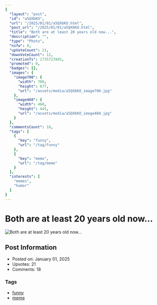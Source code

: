 ```yaml
---
{
  "layout": "post",
  "id": "a5QXbKO",
  "url": "/2025/01/01/a5QXbKO.html",
  "post_url": "/2025/01/01/a5QXbKO.html",
  "title": "Both are at least 20 years old now...",
  "description": "",
  "type": "Photo",
  "nsfw": 0,
  "upVoteCount": 21,
  "downVoteCount": 12,
  "creationTs": 1735723945,
  "promoted": 0,
  "badges": [],
  "images": {
    "image700": {
      "width": 700,
      "height": 677,
      "url": "/assets/media/a5QXbKO_image700.jpg"
    },
    "image460": {
      "width": 460,
      "height": 445,
      "url": "/assets/media/a5QXbKO_image460.jpg"
    }
  },
  "commentsCount": 18,
  "tags": [
    {
      "key": "funny",
      "url": "/tag/funny"
    },
    {
      "key": "meme",
      "url": "/tag/meme"
    }
  ],
  "interests": [
    "memes",
    "humor"
  ]
}
---
```


# Both are at least 20 years old now...

![Both are at least 20 years old now...](/assets/media/a5QXbKO_image700.jpg)

## Post Information

- Posted on: January 01, 2025
- Upvotes: 21
- Comments: 18

### Tags

- [funny](/tag/funny)
- [meme](/tag/meme)
